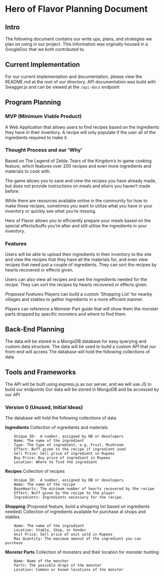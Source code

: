 # Hero of Flavor Planning Document

## Intro
The following document contains our write ups, plans, and strategies we plan on using in our project. This information was orginally housed in a GoogleDoc that we both contributed to. 

## Current Implementation
For our current implementation and documentation, please view the README.md at the root of our directory. API documentation was build with Swagger.js and can be viewed at the `/api-docs` endpoint

## Program Planning

### MVP (Minimum Viable Product)
A Web Application that allows users to find recipes based on the ingredients they have in their inventory. A recipe will only populate if the user all of the ingredients required to make it.

### Thought Process and our 'Why'

Based on The Legend of Zelda: Tears of the Kingdom’s  in-game cooking feature, which features over 200 recipes and even more ingredients and materials to cook with.

The game allows you to save and view the recipes you have already made, but does not provide instructions on meals and elixirs you haven’t made before.

While there are resources available online in the community for how to make these recipes, sometimes you want to utilize what you have in your inventory or quickly see what you’re missing.

Hero of Flavor allows you to efficiently prepare your meals based on the special effects/buffs you’re after and still utilize the ingredients in your inventory. 


### Features
Users will be able to upload their ingredients in their inventory to the site and view the recipes that they have all the materials for, and even view recipes that need just a couple of ingredients. They can sort the recipes by hearts recovered or effects given.

Users can also view all recipes and see the ingredients needed for the recipe. They can sort the recipes by hearts recovered or effects given. 

*Proposed Features*
Players can build a custom ‘Shopping List’ for nearby villages and stables to gather ingredients in a more efficient manner.


Players can reference a Monster Part guide that will show them the monster parts dropped by specific monsters and where to find them.


## Back-End Planning

The data will be stored in a MongoDB database for easy querying and custom data structure.
The data will be used to build a custom API that our front-end will access
The database will hold the following collections of data

## Tools and Frameworks

The API will be built using express.js as our server, and we will use JS to build our endpoints
Our data will be stored in MongoDB and be accessed by our API

### Version 0 (Unused, Initial Ideas)

The database will hold the following collections of data

**Ingredients**
Collection of ingredients and materials
```
    Unique ID:  A number, assigned by DB or developers
    Name: The name of the ingredient
    Type: The type of ingredient, e.g. Fruit, Mushroom
    Effect: Buff given to the recipe if ingredient used
    Sell Price: Sell price of ingredient in Rupees
    Buy Price: Buy price of ingredient in Rupees
    Location: Where to find the ingredient
```

**Recipes**
Collection of recipes
```
    Unique ID:  A number, assigned by DB or developers
    Name: The name of the recipe
    BaseHearts: The minimum number of hearts recovered by the recipe
    Effect: Buff given by the recipe to the player
    Ingredients: Ingredients necessary for the recipe. 
```

**Shopping**
(Proposed feature, build a shopping list based on ingredients needed)
Collection of ingredients available for purchase at shops and stables
```
    Name: The name of the ingredient
    Location: Stable, Shop, or Vendor
    Unit Price: Sell price of unit sold in Rupees
    Max Quantity: The maximum amonut of the ingredient you can purchase
```

**Monster Parts**
Collection of monsters and their location for monster hunting
```
    Name: Name of the monster
    Parts: The possible drops of the monster
    Location: Common or known locations of the monster
```
